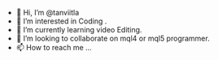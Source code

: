 - 👋 Hi, I’m @tanviitla
- 👀 I’m interested in Coding .
- 🌱 I’m currently learning video Editing.
- 💞️ I’m looking to collaborate on mql4 or mql5 programmer.
- 📫 How to reach me ...

<!---
tanviitla/tanviitla is a ✨ special ✨ repository because its `README.md` (this file) appears on your GitHub profile.
You can click the Preview link to take a look at your changes.
--->
